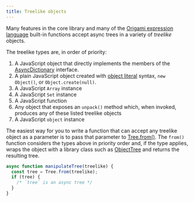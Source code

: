 ```yaml
---
title: Treelike objects
---
```


Many features in the core library and many of the [Origami expression language](/language) built-in functions accept async trees in a variety of _treelike_ objects.

The treelike types are, in order of priority:

1. A JavaScript object that directly implements the members of the [AsyncDictionary](AsyncDictionary.html) interface.
1. A plain JavaScript object created with [object literal](https://developer.mozilla.org/en-US/docs/Web/JavaScript/Guide/Grammar_and_types#object_literals) syntax, `new Object()`, or `Object.create(null)`.
1. A JavaScript `Array` instance
1. A JavaScript `Set` instance
1. A JavaScript function
1. Any object that exposes an `unpack()` method which, when invoked, produces any of these listed treelike objects
1. A JavaScript `object` instance

The easiest way for you to write a function that can accept any treelike object as a parameter is to pass that parameter to [Tree.from()](Tree.html#from). The `from()` function considers the types above in priority order and, if the type applies, wraps the object with a library class such as [ObjectTree](ObjectTree.html) and returns the resulting tree.

```js
async function manipulateTree(treelike) {
  const tree = Tree.from(treelike);
  if (tree) {
    /* `tree` is an async tree */
  }
}
```
